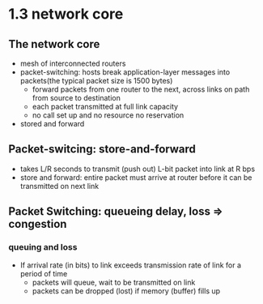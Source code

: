 # 1.3 network core
## The network core
- mesh of interconnected routers
- packet-switching: hosts break application-layer messages into packets(the typical packet size is 1500 bytes)
  - forward packets from one router to the next, across links on path from source to destination
  - each packet transmitted at full link capacity
  - no call set up and no resource no reservation
- stored and forward

## Packet-switcing: store-and-forward
- takes L/R seconds to transmit (push out) L-bit packet into link at R bps
- store and forward: entire packet must arrive at router before it can be transmitted on next link

## Packet Switching: queueing delay, loss => congestion
### queuing and loss
- If arrival rate (in bits) to link exceeds transmission rate of link for a period of time
  - packets will queue, wait to be transmitted on link
  - packets can be dropped (lost) if memory (buffer) fills up